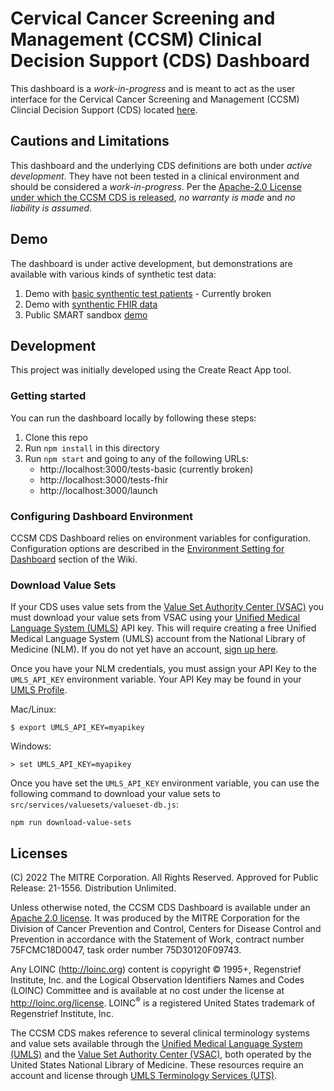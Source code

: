 # Cervical Cancer Screening and Management (CCSM) Clinical Decision Support (CDS) Dashboard

This dashboard is a *work-in-progress* and is meant to act as the user interface for the Cervical Cancer Screening and Management (CCSM) Clincial Decision Support (CDS) located [here](https://github.com/ccsm-cds-tools/ccsm-cds-with-tests).

## Cautions and Limitations

This dashboard and the underlying CDS definitions are both under *active development*. They have not been tested in a clinical environment and should be considered a *work-in-progress*. Per the [Apache-2.0 License under which the CCSM CDS is released](#licenses), *no warranty is made* and *no liability is assumed*.

## Demo

The dashboard is under active development, but demonstrations are available with various kinds of synthetic test data:
1. Demo with [basic synthentic test patients](https://ccsm-cds-tools.github.io/ccsm-cds-dashboard/#/tests-basic) - Currently broken
2. Demo with [synthentic FHIR data](https://ccsm-cds-tools.github.io/ccsm-cds-dashboard/#/tests-fhir)
3. Public SMART sandbox [demo](https://ccsm-cds-tools.github.io/ccsm-cds-dashboard/#/launch)

## Development

This project was initially developed using the Create React App tool.

### Getting started
You can run the dashboard locally by following these steps:
1. Clone this repo
2. Run `npm install` in this directory
3. Run `npm start` and going to any of the following URLs:
    - http://localhost:3000/tests-basic (currently broken)
    - http://localhost:3000/tests-fhir
    - http://localhost:3000/launch

### Configuring Dashboard Environment
CCSM CDS Dashboard relies on environment variables for configuration. Configuration options are described in the [Environment Setting for Dashboard](https://github.com/ccsm-cds-tools/ccsm-cds-dashboard/wiki/Environment-Setting-for-Dashboard) section of the Wiki.

### Download Value Sets
If your CDS uses value sets from the [Value Set Authority Center (VSAC)](https://vsac.nlm.nih.gov/) you must download your value sets from VSAC using your [Unified Medical Language System (UMLS)](https://www.nlm.nih.gov/research/umls/index.html) API key. This will require creating a free Unified Medical Language System (UMLS) account from the National Library of Medicine (NLM).  If you do not yet have an account, [sign up here](https://uts.nlm.nih.gov//license.html).

Once you have your NLM credentials, you must assign your API Key to the `UMLS_API_KEY` environment variable.  Your API Key may be found in your [UMLS Profile](https://uts.nlm.nih.gov/uts/profile).

Mac/Linux:
```
$ export UMLS_API_KEY=myapikey
```

Windows:
```
> set UMLS_API_KEY=myapikey
```

Once you have set the `UMLS_API_KEY` environment variable, you can use the following command to download your value sets to `src/services/valuesets/valueset-db.js`:
```
npm run download-value-sets
```

## Licenses

(C) 2022 The MITRE Corporation. All Rights Reserved. Approved for Public Release: 21-1556. Distribution Unlimited.

Unless otherwise noted, the CCSM CDS Dashboard is available under an [Apache 2.0 license](./LICENSE.txt). It was produced by the MITRE Corporation for the Division of Cancer Prevention and Control, Centers for Disease Control and Prevention in accordance with the Statement of Work, contract number 75FCMC18D0047, task order number 75D30120F09743.

Any LOINC (http://loinc.org) content is copyright &copy; 1995+, Regenstrief Institute, Inc. and the Logical Observation Identifiers Names and Codes (LOINC) Committee and is available at no cost under the license at http://loinc.org/license. LOINC<sup>&reg;</sup> is a registered United States trademark of Regenstrief Institute, Inc.

The CCSM CDS makes reference to several clinical terminology systems and value sets available through the [Unified Medical Language System (UMLS)](https://www.nlm.nih.gov/research/umls/index.html) and the [Value Set Authority Center (VSAC)](https://vsac.nlm.nih.gov/), both operated by the United States National Library of Medicine. These resources require an account and license through [UMLS Terminology Services (UTS)](https://uts.nlm.nih.gov/uts/).